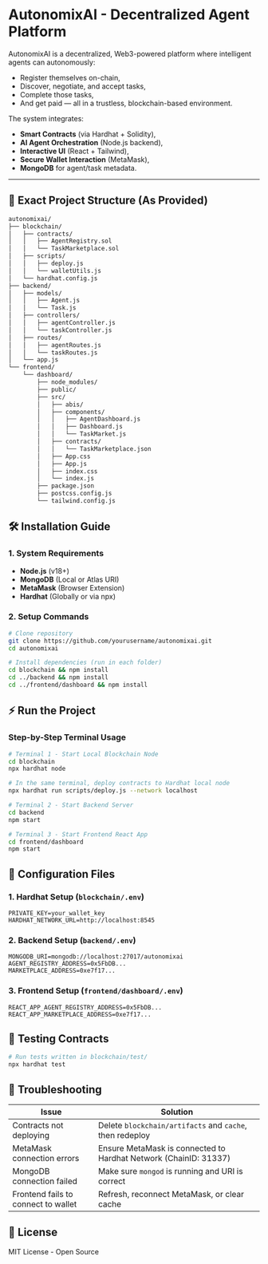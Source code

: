 # AutonomixAI - Decentralized Agent Platform

AutonomixAI is a decentralized, Web3-powered platform where intelligent agents can autonomously:
- Register themselves on-chain,
- Discover, negotiate, and accept tasks,
- Complete those tasks,
- And get paid — all in a trustless, blockchain-based environment.

The system integrates:
- **Smart Contracts** (via Hardhat + Solidity),
- **AI Agent Orchestration** (Node.js backend),
- **Interactive UI** (React + Tailwind),
- **Secure Wallet Interaction** (MetaMask),
- **MongoDB** for agent/task metadata.

---

## 📂 Exact Project Structure (As Provided)

```bash
autonomixai/
├── blockchain/
│   ├── contracts/
│   │   ├── AgentRegistry.sol
│   │   └── TaskMarketplace.sol
│   ├── scripts/
│   │   ├── deploy.js
│   │   └── walletUtils.js
│   └── hardhat.config.js
├── backend/
│   ├── models/
│   │   ├── Agent.js
│   │   └── Task.js
│   ├── controllers/
│   │   ├── agentController.js
│   │   └── taskController.js
│   ├── routes/
│   │   ├── agentRoutes.js
│   │   └── taskRoutes.js
│   └── app.js
└── frontend/
    └── dashboard/
        ├── node_modules/
        ├── public/
        ├── src/
        │   ├── abis/
        │   ├── components/
        │   │   ├── AgentDashboard.js
        │   │   ├── Dashboard.js
        │   │   └── TaskMarket.js
        │   ├── contracts/
        │   │   └── TaskMarketplace.json
        │   ├── App.css
        │   ├── App.js
        │   ├── index.css
        │   └── index.js
        ├── package.json
        ├── postcss.config.js
        └── tailwind.config.js
```

## 🛠️ Installation Guide

### 1. System Requirements
- **Node.js** (v18+)
- **MongoDB** (Local or Atlas URI)
- **MetaMask** (Browser Extension)
- **Hardhat** (Globally or via npx)

### 2. Setup Commands
```bash
# Clone repository
git clone https://github.com/yourusername/autonomixai.git
cd autonomixai

# Install dependencies (run in each folder)
cd blockchain && npm install
cd ../backend && npm install
cd ../frontend/dashboard && npm install
```

## ⚡ Run the Project

### Step-by-Step Terminal Usage
```bash
# Terminal 1 - Start Local Blockchain Node
cd blockchain
npx hardhat node

# In the same terminal, deploy contracts to Hardhat local node
npx hardhat run scripts/deploy.js --network localhost
```

```bash
# Terminal 2 - Start Backend Server
cd backend
npm start
```

```bash
# Terminal 3 - Start Frontend React App
cd frontend/dashboard
npm start
```

## 🔧 Configuration Files

### 1. Hardhat Setup (`blockchain/.env`)
```env
PRIVATE_KEY=your_wallet_key
HARDHAT_NETWORK_URL=http://localhost:8545
```

### 2. Backend Setup (`backend/.env`)
```env
MONGODB_URI=mongodb://localhost:27017/autonomixai
AGENT_REGISTRY_ADDRESS=0x5FbDB...
MARKETPLACE_ADDRESS=0xe7f17...
```

### 3. Frontend Setup (`frontend/dashboard/.env`)
```env
REACT_APP_AGENT_REGISTRY_ADDRESS=0x5FbDB...
REACT_APP_MARKETPLACE_ADDRESS=0xe7f17...
```

## 🧪 Testing Contracts
```bash
# Run tests written in blockchain/test/
npx hardhat test
```

## 🚨 Troubleshooting
| Issue | Solution |
|-------|----------|
| Contracts not deploying | Delete `blockchain/artifacts` and `cache`, then redeploy |
| MetaMask connection errors | Ensure MetaMask is connected to Hardhat Network (ChainID: 31337) |
| MongoDB connection failed | Make sure `mongod` is running and URI is correct |
| Frontend fails to connect to wallet | Refresh, reconnect MetaMask, or clear cache |

## 📜 License
MIT License - Open Source
